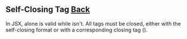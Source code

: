 ## Self-Closing Tag [Back](./../react.md)

In JSX, <MyComponent /> alone is valid while <MyComponent> isn't. All tags must be closed, either with the self-closing format or with a corresponding closing tag (</MyComponent>).